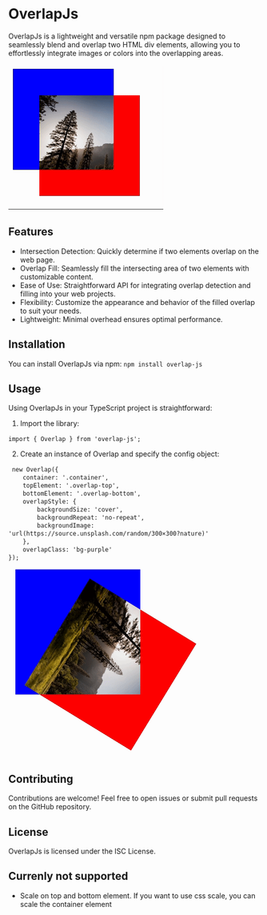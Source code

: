 # OverlapJs
OverlapJs is a lightweight and versatile npm package designed to seamlessly blend and overlap two HTML div elements, allowing you to effortlessly integrate images or colors into the overlapping areas.

![Draggable](readme/draggable.gif)

## Features
- Intersection Detection: Quickly determine if two elements overlap on the web page.
- Overlap Fill: Seamlessly fill the intersecting area of two elements with customizable content.
- Ease of Use: Straightforward API for integrating overlap detection and filling into your web projects.
- Flexibility: Customize the appearance and behavior of the filled overlap to suit your needs.
- Lightweight: Minimal overhead ensures optimal performance.

## Installation
You can install OverlapJs via npm:
``npm install overlap-js``

## Usage
Using OverlapJs in your TypeScript project is straightforward:

1. Import the library:
```
import { Overlap } from 'overlap-js';
```

2. Create an instance of Overlap and specify the config object:
```
 new Overlap({
    container: '.container',
    topElement: '.overlap-top',
    bottomElement: '.overlap-bottom',
    overlapStyle: {
        backgroundSize: 'cover',
        backgroundRepeat: 'no-repeat',
        backgroundImage: 'url(https://source.unsplash.com/random/300×300?nature)'
    },
    overlapClass: 'bg-purple'
});
```

![Draggable](readme/rotating.gif)

## Contributing
Contributions are welcome! Feel free to open issues or submit pull requests on the GitHub repository.

## License
OverlapJs is licensed under the ISC License.

## Currenly not supported
- Scale on top and bottom element. If you want to use css scale, you can scale the container element
